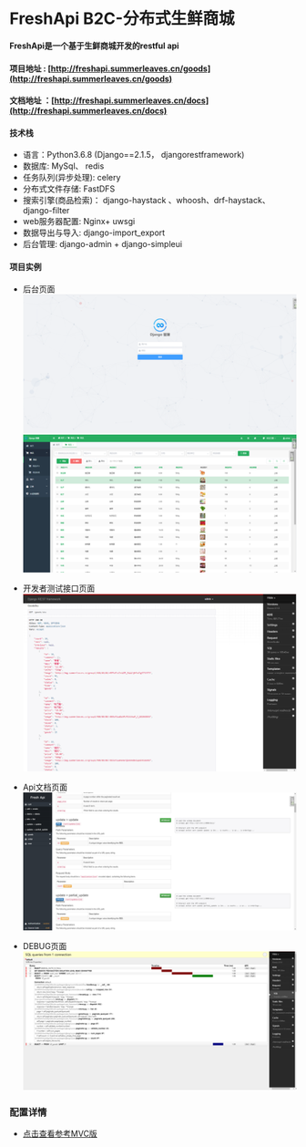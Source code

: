 # FreshApi    B2C-分布式生鲜商城

**FreshApi是一个基于生鲜商城开发的restful api**


#### 项目地址  : [http://freshapi.summerleaves.cn/goods](http://freshapi.summerleaves.cn/goods)
#### 文档地址  ：[http://freshapi.summerleaves.cn/docs](http://freshapi.summerleaves.cn/docs)



####  技术栈
* 语言：Python3.6.8  (Django==2.1.5， djangorestframework)
* 数据库: MySql、 redis
* 任务队列(异步处理): celery
* 分布式文件存储: FastDFS
* 搜索引擎(商品检索)： django-haystack 、whoosh、drf-haystack、django-filter
* web服务器配置: Nginx+ uwsgi
* 数据导出与导入: django-import_export
* 后台管理: django-admin + django-simpleui



#### 项目实例

*   后台页面
	![avatar](./docs/8642d918d40ebe7e6365ea0f009c593.png)
	![avatar](./docs/3a8c5e9b0db243d14a413977f18e835.png)

*   开发者测试接口页面
    ![avatar](./docs/75ea6af9a31b4b4db4667424dcdf13f.png)

*   Api文档页面
    ![avatar](./docs/b8acab5eeeb80aa40941779c43e93f0.png)

*   DEBUG页面
    ![avatar](./docs/8cbc95d00512890ef4c5c7f8fb5e463.png)
    


### 配置详情
*  [点击查看参考MVC版](https://github.com/Ivy-1996/fresh)




